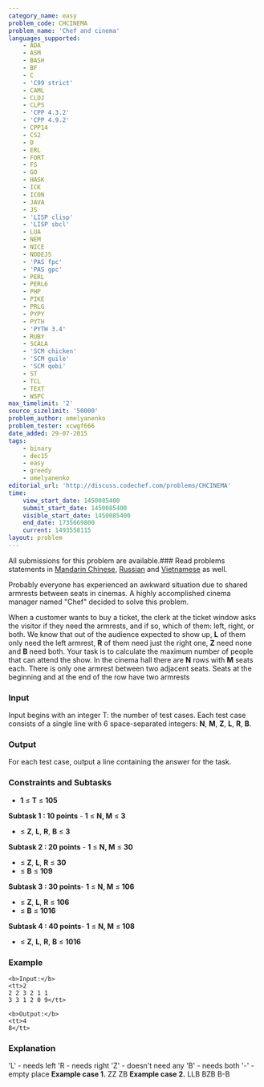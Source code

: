 ```yaml
---
category_name: easy
problem_code: CHCINEMA
problem_name: 'Chef and cinema'
languages_supported:
    - ADA
    - ASM
    - BASH
    - BF
    - C
    - 'C99 strict'
    - CAML
    - CLOJ
    - CLPS
    - 'CPP 4.3.2'
    - 'CPP 4.9.2'
    - CPP14
    - CS2
    - D
    - ERL
    - FORT
    - FS
    - GO
    - HASK
    - ICK
    - ICON
    - JAVA
    - JS
    - 'LISP clisp'
    - 'LISP sbcl'
    - LUA
    - NEM
    - NICE
    - NODEJS
    - 'PAS fpc'
    - 'PAS gpc'
    - PERL
    - PERL6
    - PHP
    - PIKE
    - PRLG
    - PYPY
    - PYTH
    - 'PYTH 3.4'
    - RUBY
    - SCALA
    - 'SCM chicken'
    - 'SCM guile'
    - 'SCM qobi'
    - ST
    - TCL
    - TEXT
    - WSPC
max_timelimit: '2'
source_sizelimit: '50000'
problem_author: omelyanenko
problem_tester: xcwgf666
date_added: 29-07-2015
tags:
    - binary
    - dec15
    - easy
    - greedy
    - omelyanenko
editorial_url: 'http://discuss.codechef.com/problems/CHCINEMA'
time:
    view_start_date: 1450085400
    submit_start_date: 1450085400
    visible_start_date: 1450085400
    end_date: 1735669800
    current: 1493558115
layout: problem
---
```

All submissions for this problem are available.###  Read problems statements in [Mandarin Chinese](http://www.codechef.com/download/translated/DEC15/mandarin/CHCINEMA.pdf), [Russian](http://www.codechef.com/download/translated/DEC15/russian/CHCINEMA.pdf) and [Vietnamese](http://www.codechef.com/download/translated/DEC15/vietnamese/CHCINEMA.pdf) as well.

Probably everyone has experienced an awkward situation due to shared armrests between seats in cinemas. A highly accomplished cinema manager named "Chef" decided to solve this problem.

When a customer wants to buy a ticket, the clerk at the ticket window asks the visitor if they need the armrests, and if so, which of them: left, right, or both. We know that out of the audience expected to show up, **L** of them only need the left armrest, **R** of them need just the right one, **Z** need none and **B** need both. Your task is to calculate the maximum number of people that can attend the show. In the cinema hall there are **N** rows with **M** seats each. There is only one armrest between two adjacent seats. Seats at the beginning and at the end of the row have two armrests

### Input

Input begins with an integer T: the number of test cases.
Each test case consists of a single line with 6 space-separated integers: **N**, **M**, **Z**, **L**, **R**, **B**.

### Output

For each test case, output a line containing the answer for the task.

### Constraints and Subtasks

- **1** ≤ **T** ≤ **105**

**Subtask 1 : 10 points** - **1** ≤ **N, M** ≤ **3**
- ≤ **Z**, **L**, **R**, **B** ≤ **3**

**Subtask 2 : 20 points** - **1** ≤ **N, M** ≤ **30**
- ≤ **Z**, **L**, **R** ≤ **30**
- ≤ **B** ≤ **109**

**Subtask 3 : 30 points**- **1** ≤ **N, M** ≤ **106**
- ≤ **Z**, **L**, **R** ≤ **106**
- ≤ **B** ≤ **1016**

**Subtask 4 : 40 points**- **1** ≤ **N, M** ≤ **108**
- ≤ **Z**, **L**, **R**, **B** ≤ **1016**

### Example

```
<b>Input:</b>
<tt>2
2 2 3 2 1 1
3 3 1 2 0 9</tt>

<b>Output:</b>
<tt>4
8</tt>

```
### Explanation

'L' - needs left
'R - needs right
'Z' - doesn't need any
'B' - needs both
'-' - empty place
**Example case 1.**
ZZ
ZB
**Example case 2.**
LLB
BZB
B-B